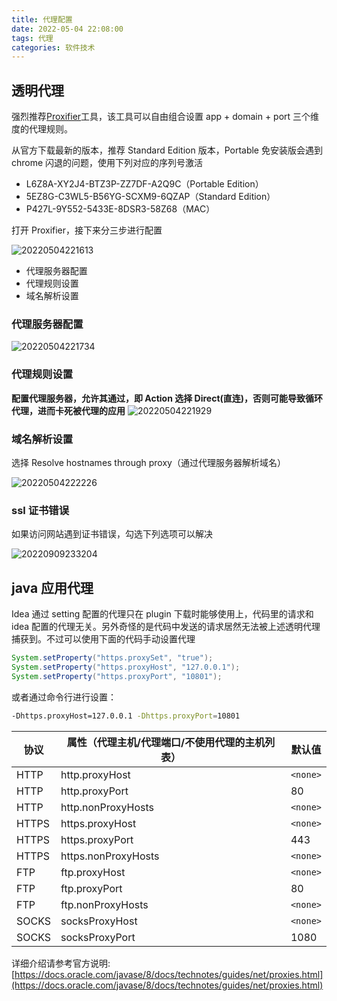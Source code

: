 ```yaml
---
title: 代理配置
date: 2022-05-04 22:08:00
tags: 代理
categories: 软件技术
---
```


## 透明代理

强烈推荐[Proxifier](http://www.proxifier.com)工具，该工具可以自由组合设置 app + domain + port 三个维度的代理规则。

从官方下载最新的版本，推荐 Standard Edition 版本，Portable 免安装版会遇到 chrome 闪退的问题，使用下列对应的序列号激活

- L6Z8A-XY2J4-BTZ3P-ZZ7DF-A2Q9C（Portable Edition）
- 5EZ8G-C3WL5-B56YG-SCXM9-6QZAP（Standard Edition）
- P427L-9Y552-5433E-8DSR3-58Z68（MAC）

打开 Proxifier，接下来分三步进行配置

![20220504221613](https://gcore.jsdelivr.net/gh/goldsubmarine/cdn@master/blog/20220504221613.png)

- 代理服务器配置
- 代理规则设置
- 域名解析设置

### 代理服务器配置

![20220504221734](https://gcore.jsdelivr.net/gh/goldsubmarine/cdn@master/blog/20220504221734.png)

### 代理规则设置

**配置代理服务器，允许其通过，即 Action 选择 Direct(直连)，否则可能导致循环代理，进而卡死被代理的应用**
![20220504221929](https://gcore.jsdelivr.net/gh/goldsubmarine/cdn@master/blog/20220504221929.png)

### 域名解析设置

选择 Resolve hostnames through proxy（通过代理服务器解析域名）

![20220504222226](https://gcore.jsdelivr.net/gh/goldsubmarine/cdn@master/blog/20220504222226.png)

### ssl 证书错误

如果访问网站遇到证书错误，勾选下列选项可以解决

![20220909233204](https://gcore.jsdelivr.net/gh/goldsubmarine/cdn@master/blog/20220909233204.png)

## java 应用代理

Idea 通过 setting 配置的代理只在 plugin 下载时能够使用上，代码里的请求和 idea 配置的代理无关。另外奇怪的是代码中发送的请求居然无法被上述透明代理捕获到。不过可以使用下面的代码手动设置代理

```java
System.setProperty("https.proxySet", "true");
System.setProperty("https.proxyHost", "127.0.0.1");
System.setProperty("https.proxyPort", "10801");
```

或者通过命令行进行设置：

```bash
-Dhttps.proxyHost=127.0.0.1 -Dhttps.proxyPort=10801
```

| 协议  | 属性（代理主机/代理端口/不使用代理的主机列表） | 默认值   |
| ----- | ---------------------------------------------- | -------- |
| HTTP  | http.proxyHost                                 | `<none>` |
| HTTP  | http.proxyPort                                 | 80       |
| HTTP  | http.nonProxyHosts                             | `<none>` |
| HTTPS | https.proxyHost                                | `<none>` |
| HTTPS | https.proxyPort                                | 443      |
| HTTPS | https.nonProxyHosts                            | `<none>` |
| FTP   | ftp.proxyHost                                  | `<none>` |
| FTP   | ftp.proxyPort                                  | 80       |
| FTP   | ftp.nonProxyHosts                              | `<none>` |
| SOCKS | socksProxyHost                                 | `<none>` |
| SOCKS | socksProxyPort                                 | 1080     |

详细介绍请参考官方说明: [https://docs.oracle.com/javase/8/docs/technotes/guides/net/proxies.html](https://docs.oracle.com/javase/8/docs/technotes/guides/net/proxies.html)
